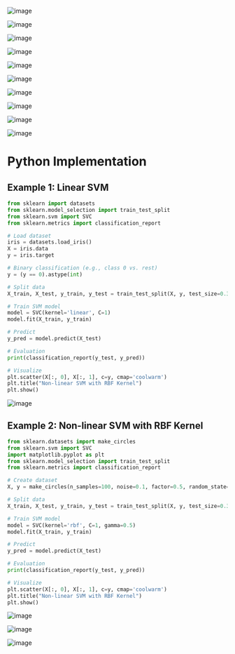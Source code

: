![image](https://github.com/user-attachments/assets/cfaee24a-dd20-47e6-a934-d4202e476cfd)

![image](https://github.com/user-attachments/assets/39395731-682f-4d41-bd46-38dbcc400523)

![image](https://github.com/user-attachments/assets/6cdd335d-7412-40aa-b062-da9c9ba849cb)

![image](https://github.com/user-attachments/assets/d12a7ed5-993f-402d-a535-d86473f413d0)

![image](https://github.com/user-attachments/assets/67bd712a-66be-4a95-971b-0e319dc8edc8)

![image](https://github.com/user-attachments/assets/6f0b19b6-8e98-43e5-ae45-fa0f72b35490)

![image](https://github.com/user-attachments/assets/477fa588-0444-498b-be85-8b60ccbac7bc)

![image](https://github.com/user-attachments/assets/5023fefc-eda1-4e2e-a3ed-5b4dcba8d854)

![image](https://github.com/user-attachments/assets/b736183a-3857-443e-908c-6a3ba4a9675b)

![image](https://github.com/user-attachments/assets/34792054-f94d-4b6d-a648-7f79c9b03942)

# Python Implementation

## Example 1: Linear SVM

```python
from sklearn import datasets
from sklearn.model_selection import train_test_split
from sklearn.svm import SVC
from sklearn.metrics import classification_report

# Load dataset
iris = datasets.load_iris()
X = iris.data
y = iris.target

# Binary classification (e.g., class 0 vs. rest)
y = (y == 0).astype(int)

# Split data
X_train, X_test, y_train, y_test = train_test_split(X, y, test_size=0.3, random_state=42)

# Train SVM model
model = SVC(kernel='linear', C=1)
model.fit(X_train, y_train)

# Predict
y_pred = model.predict(X_test)

# Evaluation
print(classification_report(y_test, y_pred))

# Visualize
plt.scatter(X[:, 0], X[:, 1], c=y, cmap='coolwarm')
plt.title("Non-linear SVM with RBF Kernel")
plt.show()

```
![image](https://github.com/user-attachments/assets/0de6c118-7edd-444a-ae84-b0972ed4240c)


## Example 2: Non-linear SVM with RBF Kernel

```python
from sklearn.datasets import make_circles
from sklearn.svm import SVC
import matplotlib.pyplot as plt
from sklearn.model_selection import train_test_split
from sklearn.metrics import classification_report

# Create dataset
X, y = make_circles(n_samples=100, noise=0.1, factor=0.5, random_state=42)

# Split data
X_train, X_test, y_train, y_test = train_test_split(X, y, test_size=0.3, random_state=42)

# Train SVM model
model = SVC(kernel='rbf', C=1, gamma=0.5)
model.fit(X_train, y_train)

# Predict
y_pred = model.predict(X_test)

# Evaluation
print(classification_report(y_test, y_pred))

# Visualize
plt.scatter(X[:, 0], X[:, 1], c=y, cmap='coolwarm')
plt.title("Non-linear SVM with RBF Kernel")
plt.show()

```

![image](https://github.com/user-attachments/assets/b69a91d9-c87c-4189-acad-613c4c6cfc01)

![image](https://github.com/user-attachments/assets/0672fc82-3f33-4176-b28a-10857baff4af)

![image](https://github.com/user-attachments/assets/04d5a85b-8141-4ae3-b961-076deb154a6d)





